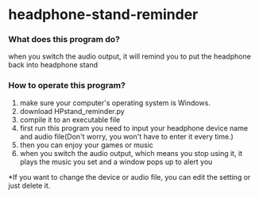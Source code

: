 # headphone-stand-reminder
### What does this program do?
when you switch the audio output, it will remind you to put the headphone back into headphone stand

### How to operate this program?
1. make sure your computer's operating system is Windows.
2. download HPstand_reminder.py
3. compile it to an executable file
4. first run this program you need to input your headphone device name and audio file(Don't worry, you won't have to enter it every time.)
5. then you can enjoy your games or music
6. when you switch the audio output, which means you stop using it, it plays the music you set and a window pops up to alert you

*If you want to change the device or audio file, you can edit the setting or just delete it.

